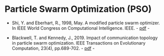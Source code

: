 # Particle Swarm Optimization (PSO)

* Shi, Y. and Eberhart, R., 1998, May. A modified particle swarm optimizer. In IEEE World Congress on Computational Intelligence. IEEE. - [pdf](https://ieeexplore.ieee.org/abstract/document/699146) -

* Blackwell, T. and Kennedy, J., 2019. Impact of communication topology in particle swarm optimization. IEEE Transactions on Evolutionary Computation, 23(4), pp.689-702. - [pdf](https://ieeexplore.ieee.org/abstract/document/8531770) -
